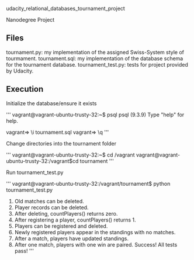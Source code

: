 udacity_relational_databases_tournament_project

Nanodegree Project

Files
-----

tournament.py: my implementation of the assigned Swiss-System style of tourmament.
tournament.sql: my implementation of the database schema for the tournament database.
tournament_test.py: tests for project provided by Udacity.

Execution
---------

Initialize the database/ensure it exists

'''
vagrant@vagrant-ubuntu-trusty-32:~$ psql
psql (9.3.9)
Type "help" for help.

vagrant=> \i tournament.sql
vagrant=> \q
'''

Change directories into the tournament folder

'''
vagrant@vagrant-ubuntu-trusty-32:~$ cd /vagrant
vagrant@vagrant-ubuntu-trusty-32:/vagrant$cd tournament
'''

Run tournament_test.py

'''
vagrant@vagrant-ubuntu-trusty-32:/vagrant/tournament$ python tournament_test.py
1. Old matches can be deleted.
2. Player records can be deleted.
3. After deleting, countPlayers() returns zero.
4. After registering a player, countPlayers() returns 1.
5. Players can be registered and deleted.
6. Newly registered players appear in the standings with no matches.
7. After a match, players have updated standings.
8. After one match, players with one win are paired.
Success!  All tests pass!
''' 
